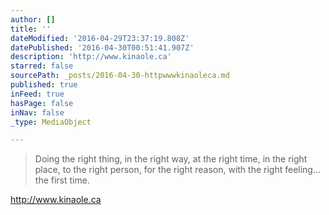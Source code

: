 ```yaml
---
author: []
title: ''
dateModified: '2016-04-29T23:37:19.808Z'
datePublished: '2016-04-30T00:51:41.907Z'
description: 'http://www.kinaole.ca'
starred: false
sourcePath: _posts/2016-04-30-httpwwwkinaoleca.md
published: true
inFeed: true
hasPage: false
inNav: false
_type: MediaObject

---
```

> Doing the right thing, in the right way, at the right time, in the right place, to the right person, for the right reason, with the right feeling... the first time.

http://www.kinaole.ca